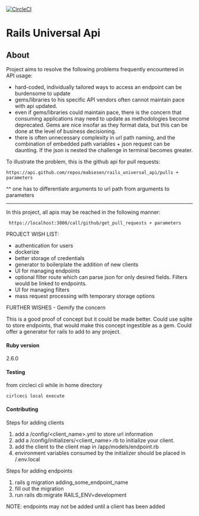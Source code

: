 [![CircleCI](https://circleci.com/gh/circleci/mabiesen/rails_universal_api.svg?style=svg&circle-token=9ec2448fe91308350282e35c836d082a52706af6)](<LINK>)
# Rails Universal Api

## About

Project aims to resolve the following problems frequently encountered in API usage:
* hard-coded, individually tailored ways to access an endpoint can be burdensome to update
* gems/libraries to his specific API vendors often cannot maintain pace with api updated.
* even if gems/libraries could maintain pace, there is the concern that consuming applications may need to update as methodologies become deprecated. Gems are nice insofar as they format data, but this can be done at the level of business decisioning.
* there is often unnecessary complexity in url path naming, and the combination of embedded path variables + json request can be daunting.  If the json is nested the challenge in terminal becomes greater. 

To illustrate the problem, this is the github api for pull requests:
```
https://api.github.com/repos/mabiesen/rails_universal_api/pulls + parameters
```
^^ one has to differentiate arguments to url path from arguments to parameters

----

In this project, all apis may be reached in the following manner:
```
 https://localhost:3000/call/github/get_pull_requests + parameters
```

PROJECT WISH LIST:
* authentication for users
* dockerize
* better storage of credentials
* generator to boilerplate the addition of new clients
* UI for managing endpoints
* optional filter route which can parse json for only desired fields.  Filters would be linked to endpoints.
* UI for managing filters
* mass request processing with temporary storage options

FURTHER WISHES - Gemify the concern

This is a good proof of concept but it could be made better. Could use sqlite to store endpoints, that would make this concept ingestible as a gem. Could offer a generator for rails to add to any project. 

#### Ruby version

2.6.0

#### Testing

from circleci cli while in home directory

```
cirlceci local execute
```

#### Contributing

Steps for adding clients
1. add a /config/\<client_name\>.yml to store url information
2. add a /config/initializers/\<client_name\>.rb to initialize your client.
3. add the client to the client map in /app/models/endpoint.rb
4. environment variables consumed by the initializer should be placed in /.env.local

Steps for adding endpoints
1. rails g migration adding_some_endpoint_name
2. fill out the migration
3. run rails db:migrate RAILS_ENV=development

NOTE: endpoints may not be added until a client has been added
